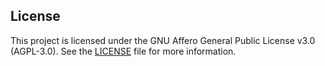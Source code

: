 ## License

This project is licensed under the GNU Affero General Public License v3.0 (AGPL-3.0).
See the [LICENSE](LICENSE) file for more information.
